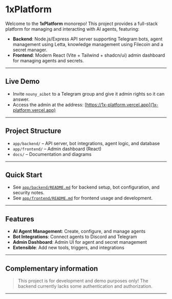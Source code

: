 # 1xPlatform

Welcome to the **1xPlatform** monorepo! This project provides a full-stack platform for managing and interacting with AI agents, featuring:

- **Backend**: Node.js/Express API server supporting Telegram bots, agent management using Letta, knowledge management using Filecoin and a secret manager.
- **Frontend**: Modern React (Vite + Tailwind + shadcn/ui) admin dashboard for managing agents and secrets.

---

## Live Demo

- Invite `nouny_aibot` to a Telegram group and give it admin rights so it can answer.
- Access the admin at the address: [https://1x-platform.vercel.app](1x-platform.vercel.app)

---

## Project Structure

- `app/backend/` – API server, bot integrations, agent logic, and database
- `app/frontend/` – Admin dashboard (React)
- `docs/` – Documentation and diagrams

---

## Quick Start

- See [`app/backend/README.md`](app/backend/README.md) for backend setup, bot configuration, and security notes.
- See [`app/frontend/README.md`](app/frontend/README.md) for frontend usage and development.

---

## Features

- **AI Agent Management**: Create, configure, and manage agents
- **Bot Integrations**: Connect agents to Discord and Telegram
- **Admin Dashboard**: Admin UI for agent and secret management
- **Extensible**: Add new tools, triggers, and integrations

---

## Complementary information

> This project is for development and demo purposes only!
> The backend currently lacks some authentication and authorization.

---

